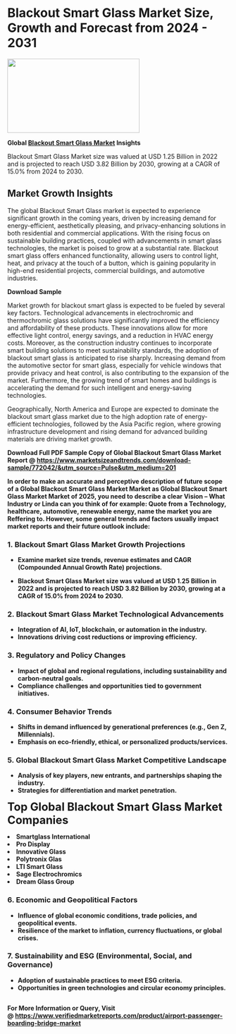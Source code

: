 <H1>Blackout Smart Glass Market Size, Growth and Forecast from 2024 - 2031</H1><img class="aligncenter size-medium wp-image-584254" src="https://thirdeyenews.in/wp-content/uploads/2024/09/Global-Market-Research-300x168.jpeg" alt="" width="300" height="168" /><p><strong>Global&nbsp;<a href="https://www.marketsizeandtrends.com/download-sample/772042/&amp;utm_source=Pulse&amp;utm_medium=201">Blackout Smart Glass Market</a> Insights</strong></p><p>Blackout Smart Glass Market size was valued at USD 1.25 Billion in 2022 and is projected to reach USD 3.82 Billion by 2030, growing at a CAGR of 15.0% from 2024 to 2030.</p><p><h2>Market Growth Insights</h2> <p>The global Blackout Smart Glass market is expected to experience significant growth in the coming years, driven by increasing demand for energy-efficient, aesthetically pleasing, and privacy-enhancing solutions in both residential and commercial applications. With the rising focus on sustainable building practices, coupled with advancements in smart glass technologies, the market is poised to grow at a substantial rate. Blackout smart glass offers enhanced functionality, allowing users to control light, heat, and privacy at the touch of a button, which is gaining popularity in high-end residential projects, commercial buildings, and automotive industries.</p> <p><strong>Download Sample</strong></p> <p>Market growth for blackout smart glass is expected to be fueled by several key factors. Technological advancements in electrochromic and thermochromic glass solutions have significantly improved the efficiency and affordability of these products. These innovations allow for more effective light control, energy savings, and a reduction in HVAC energy costs. Moreover, as the construction industry continues to incorporate smart building solutions to meet sustainability standards, the adoption of blackout smart glass is anticipated to rise sharply. Increasing demand from the automotive sector for smart glass, especially for vehicle windows that provide privacy and heat control, is also contributing to the expansion of the market. Furthermore, the growing trend of smart homes and buildings is accelerating the demand for such intelligent and energy-saving technologies.</p> <p>Geographically, North America and Europe are expected to dominate the blackout smart glass market due to the high adoption rate of energy-efficient technologies, followed by the Asia Pacific region, where growing infrastructure development and rising demand for advanced building materials are driving market growth.</p> <p><strong></p><p><span class=""><strong>Download Full PDF Sample Copy of Global Blackout Smart Glass Market Report</strong> @ <a href="https://www.marketsizeandtrends.com/download-sample/772042/&amp;utm_source=Pulse&amp;utm_medium=201" target="_blank">https://www.marketsizeandtrends.com/download-sample/772042/&amp;utm_source=Pulse&amp;utm_medium=201</a></span></p><p>In order to make an accurate and perceptive description of future scope of a Global&nbsp;Blackout Smart Glass Market Market as Global&nbsp;Blackout Smart Glass Market Market of 2025, you need to describe a clear Vision &ndash; What Industry or Linda can you think of for example: Quote from a Technology, healthcare, automotive, renewable energy, name the market you are Reffering to. However, some general trends and factors usually impact market reports and their future outlook include:</p><h3>1.&nbsp;<strong>Blackout Smart Glass Market Growth Projections</strong></h3><ul><li>Examine market size trends, revenue estimates and CAGR (Compounded Annual Growth Rate) projections.</li><li><p>Blackout Smart Glass Market size was valued at USD 1.25 Billion in 2022 and is projected to reach USD 3.82 Billion by 2030, growing at a CAGR of 15.0% from 2024 to 2030.</p></li></ul><h3>2.&nbsp;<strong>Blackout Smart Glass Market Technological Advancements</strong></h3><ul><li>Integration of AI, IoT, blockchain, or automation in the industry.</li><li>Innovations driving cost reductions or improving efficiency.</li></ul><h3>3.&nbsp;<strong>Regulatory and Policy Changes</strong></h3><ul><li>Impact of global and regional regulations, including sustainability and carbon-neutral goals.</li><li>Compliance challenges and opportunities tied to government initiatives.</li></ul><h3>4.&nbsp;<strong>Consumer Behavior Trends</strong></h3><ul><li>Shifts in demand influenced by generational preferences (e.g., Gen Z, Millennials).</li><li>Emphasis on eco-friendly, ethical, or personalized products/services.</li></ul><h3>5.&nbsp;<strong>Global Blackout Smart Glass Market Competitive Landscape</strong></h3><ul><li>Analysis of key players, new entrants, and partnerships shaping the industry.</li><li>Strategies for differentiation and market penetration.</li></ul><p data-pm-slice="1 1 []"><span style="color: inherit; font-family: inherit; font-size: 25px;">Top Global Blackout Smart Glass Market Companies</span></p><div class="" data-test-id=""><p><li>Smartglass International</li><li> Pro Display</li><li> Innovative Glass</li><li> Polytronix Glas</li><li> LTI Smart Glass</li><li> Sage Electrochromics</li><li> Dream Glass Group</li></p></div><h3>6.&nbsp;<strong>Economic and Geopolitical Factors</strong></h3><ul><li>Influence of global economic conditions, trade policies, and geopolitical events.</li><li>Resilience of the market to inflation, currency fluctuations, or global crises.</li></ul><h3>7.&nbsp;<strong>Sustainability and ESG (Environmental, Social, and Governance)</strong></h3><ul><li>Adoption of sustainable practices to meet ESG criteria.</li><li>Opportunities in green technologies and circular economy principles.</li></ul><h2><strong style="font-size: 14px;">For More Information or Query, Visit @&nbsp;</strong><a style="background-color: #ffffff; font-size: 14px;" href="https://www.marketsizeandtrends.com/report/blackout-smart-glass-market/" target="_blank">https://www.verifiedmarketreports.com/product/airport-passenger-boarding-bridge-market</a></h2>
